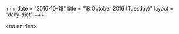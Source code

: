 +++
date = "2016-10-18"
title = "18 October 2016 (Tuesday)"
layout = "daily-diet"
+++


\<no entries\>

